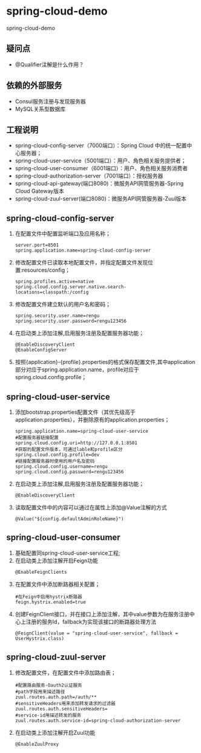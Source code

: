 # spring-cloud-demo
spring-cloud-demo

## 疑问点
- @Qualifier注解是什么作用？

## 依赖的外部服务
- Consul服务注册与发现服务器
- MySQL关系型数据库

## 工程说明
- spring-cloud-config-server（7000端口）：Spring Cloud 中的统一配置中心服务器；
- spring-cloud-user-service（5001端口）：用户、角色相关服务提供者；
- spring-cloud-user-consumer（6001端口）：用户、角色相关服务消费者
- spring-cloud-authorization-server（7001端口）：授权服务器
- spring-cloud-api-gateway(端口8080)：微服务API网管服务器-Spring Cloud Gateway版本
- spring-cloud-zuul-server(端口8080)：微服务API网管服务器-Zuul版本

## spring-cloud-config-server
1. 在配置文件中配置监听端口及应用名称；
    ```
    server.port=8501
    spring.application.name=spring-cloud-config-server
    ```
2. 修改配置文件已读取本地配置文件，并指定配置文件发现位置:resources/config；
    ```
    spring.profiles.active=native
    spring.cloud.config.server.native.search-locations=classpath:/config
    ```
3. 修改配置文件建立默认的用户名和密码；
    ```
    spring.security.user.name=rengu
    spring.security.user.password=rengu123456
    ```
4. 在启动类上添加注解,启用服务注册及配置服务器功能；
    ```
    @EnableDiscoveryClient
    @EnableConfigServer
    ```
5. 按照{application}-{profile}.properties的格式保存配置文件,其中application部分对应于spring.application.name，profile对应于spring.cloud.config.profile；

## spring-cloud-user-service
1. 添加bootstrap.properties配置文件（其优先级高于application.properties），并删除原有的application.properties；
    ```
    spring.application.name=spring-cloud-user-service
    #配置服务器链接配置
    spring.cloud.config.uri=http://127.0.0.1:8501
    #获取的配置文件版本，可通过lable和profile区分
    spring.cloud.config.profile=dev
    #链接配置服务器时使用的用户名及密码
    spring.cloud.config.username=rengu
    spring.cloud.config.password=rengu123456
    ```
2. 在启动类上添加注解,启用服务注册及配置服务器功能；
    ```
    @EnableDiscoveryClient
    ```
3. 读取配置文件中的内容可以通过在属性上添加@Value注解的方式
    ```
    @Value("${config.defaultAdminRoleName}")
    ```  

## spring-cloud-user-consumer 
1. 基础配置同spring-cloud-user-service工程;
2. 在启动类上添加注解开启Feign功能
    ```
    @EnableFeignClients
    ```
3. 在配置文件中添加断路器相关配置；
    ```
    #在Feign中启用hystrix断路器
    feign.hystrix.enabled=true
    ```
3. 创建FeignClient接口，并在接口上添加注解，其中value参数为在服务注册中心上注册的服务Id，fallback为实现该接口的断路器处理方法
    ```
    @FeignClient(value = "spring-cloud-user-service", fallback = UserHystrix.class)
    ```

## spring-cloud-zuul-server
1. 修改配置文件，在配置文件中添加路由表；
    ```
    #配置路由服务-Oauth2认证服务
    #path字段用来描述路径
    zuul.routes.auth.path=/auth/**
    #sensitiveHeaders用来添加转发请求的过滤器
    zuul.routes.auth.sensitiveHeaders=
    #service-id用描述转发的服务
    zuul.routes.auth.service-id=spring-cloud-authorization-server
    ```
2. 在启动类上添加注解开启Zuul功能
    ```
    @EnableZuulProxy
    ```